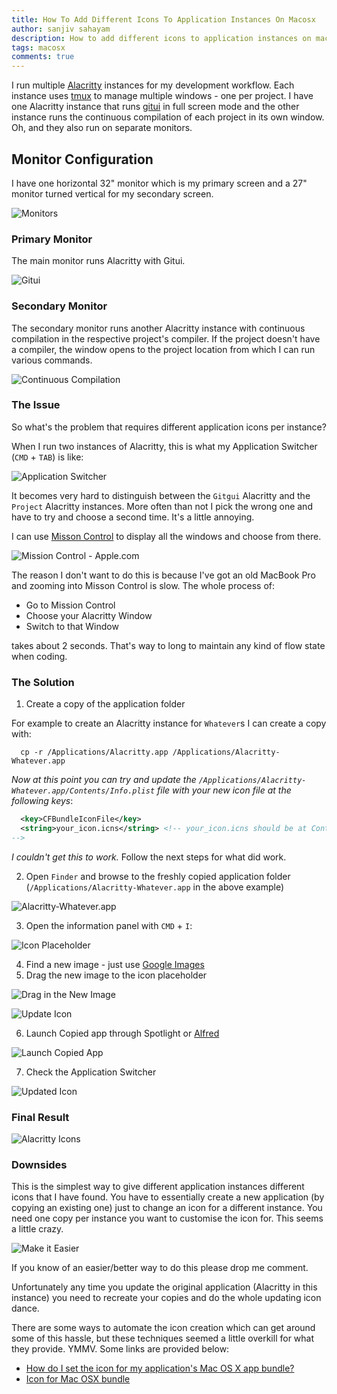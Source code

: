 ```yaml
---
title: How To Add Different Icons To Application Instances On Macosx
author: sanjiv sahayam
description: How to add different icons to application instances on macosx
tags: macosx
comments: true
---
```


I run multiple [Alacritty](https://alacritty.org/) instances for my development workflow. Each instance uses [tmux](https://github.com/tmux/tmux) to manage multiple windows - one per project. I have one Alacritty instance that runs [gitui](https://github.com/Extrawurst/gitui) in full screen mode and the other instance runs the continuous compilation of each project in its own window. Oh, and they also run on separate monitors.

## Monitor Configuration

I have one horizontal 32" monitor which is my primary screen and a 27" monitor turned vertical for my secondary screen.

![Monitors](/images/add-different-icons-to-applications-macos/monitors.png)

### Primary Monitor

The main monitor runs Alacritty with Gitui.

![Gitui](/images/add-different-icons-to-applications-macos/gitui.png)

### Secondary Monitor

The secondary monitor runs another Alacritty instance with continuous compilation in the respective project's compiler. If the project doesn't have a compiler, the window opens to the project location from which I can run various commands.

![Continuous Compilation](/images/add-different-icons-to-applications-macos/compilation.png)


### The Issue

So what's the problem that requires different application icons per instance?

When I run two instances of Alacritty, this is what my Application Switcher (`CMD` + `TAB`) is like:

![Application Switcher](/images/add-different-icons-to-applications-macos/application-switcher.png)

It becomes very hard to distinguish between the `Gitgui` Alacritty and the `Project` Alacritty instances. More often than not I pick the wrong one and have to try and choose a second time. It's a little annoying.

I can use [Misson Control](https://support.apple.com/en-us/HT204100) to display all the windows and choose from there.

![Mission Control - Apple.com](https://support.apple.com/library/content/dam/edam/applecare/images/en_US/macos/Catalina/macos-catalina-mission-control-add-space-callout.jpg)


The reason I don't want to do this is because I've got an old MacBook Pro and zooming into Misson Control is slow. The whole process of:

- Go to Mission Control
- Choose your Alacritty Window
- Switch to that Window

takes about 2 seconds. That's way to long to maintain any kind of flow state when coding.


### The Solution

1. Create a copy of the application folder


  For example to create an Alacritty instance for `Whatever`s I can create a copy with:

```{.terminal .scrollx}
  cp -r /Applications/Alacritty.app /Applications/Alacritty-Whatever.app
```

_Now at this point you can try and update the `/Applications/Alacritty-Whatever.app/Contents/Info.plist` file with your new icon file at the following keys_:

```{.xml  .scrollx}
  <key>CFBundleIconFile</key>
  <string>your_icon.icns</string> <!-- your_icon.icns should be at Contents/Resources/your_icon.icns
-->
```

_I couldn't get this to work._ Follow the next steps for what did work.

2. Open `Finder` and browse to the freshly copied application folder (`/Applications/Alacritty-Whatever.app` in the above example)

![Alacritty-Whatever.app](/images/add-different-icons-to-applications-macos/whatever-app.png)

3. Open the information panel with `CMD` + `I`:

![Icon Placeholder](/images/add-different-icons-to-applications-macos/icon-placeholder.png)

4. Find a new image - just use [Google Images](https://images.google.com)
5. Drag the new image to the icon placeholder

![Drag in the New Image](/images/add-different-icons-to-applications-macos/drag-icon.png)

![Update Icon](/images/add-different-icons-to-applications-macos/replace-icon.png)

6. Launch Copied app through Spotlight or [Alfred](https://www.alfredapp.com/)

![Launch Copied App](/images/add-different-icons-to-applications-macos/launch-new-app.png)

7. Check the Application Switcher

![Updated Icon](/images/add-different-icons-to-applications-macos/updated-app-switcher.png)


### Final Result

![Alacritty Icons](/images/add-different-icons-to-applications-macos/custom-icons-workflow.png)


### Downsides

This is the simplest way to give different application instances different icons that I have found. You have to essentially create a new application (by copying an existing one) just to change an icon for a different instance. You need one copy per instance you want to customise the icon for. This seems a little crazy.

![Make it Easier](https://media.giphy.com/media/tn9LtuEXQRJqT6dWrx/giphy.gif)

If you know of an easier/better way to do this please drop me comment.

Unfortunately any time you update the original application (Alacritty in this instance) you need to recreate your copies and do the whole updating icon dance.

There are some ways to automate the icon creation which can get around some of this hassle, but these techniques seemed a little overkill for what they provide. YMMV. Some links are provided below:

- [How do I set the icon for my application's Mac OS X app bundle?](https://stackoverflow.com/questions/646671/how-do-i-set-the-icon-for-my-applications-mac-os-x-app-bundle)
- [Icon for Mac OSX bundle](https://stackoverflow.com/questions/14362063/icon-for-mac-osx-bundle)

